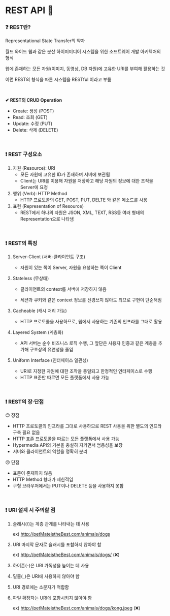 # REST API 🛒

### ❓ REST란?

Representational State Transfer의 약자

월드 와이드 웹과 같은 분산 하이퍼미디어 시스템을 위한 소프트웨어 개발 아키텍처의 형식

웹에 존재하는 모든 자원(이미지, 동영상, DB 자원)에 고유한 URI를 부여해 활용하는 것

이런 REST의 형식을 따른 시스템을 RESTful 이라고 부름

<br/>

**✔ REST의 CRUD Operation**

* Create: 생성 (POST)
* Read: 조회 (GET)
* Update: 수정 (PUT)
* Delete:  삭제 (DELETE)

<br/>

### ❗ REST 구성요소

1. 자원 (Resource): URI
   * 모든 자원에 고유한 ID가 존재하며 서버에 보관됨
   * Client는 URI를 이용해 자원을 저장하고 해당 자원의 정보에 대한 조작을 Server에 요청
2. 행위 (Verb): HTTP Method
   * HTTP 프로토콜의 GET, POST, PUT, DELTE 와 같은 메소드를 사용
3. 표현 (Representation of Resource)
   * REST에서 하나의 자원은 JSON, XML, TEXT, RSS등 여러 형태의 Representation으로 나타냄

<br/>

### ❗ REST의 특징

1. Server-Client (서버-클라이언트 구조)

   * 자원이 있는 쪽이 Server, 자원을 요청하는 쪽이 Client

2. Stateless (무상태)

   * 클라이언트의 context를 서버에 저장하지 않음

   * 세션과 쿠키와 같은 context 정보를 신경쓰지 않아도 되므로 구현이 단순해짐

3. Cacheable (캐시 처리 가능)

   * HTTP 프로토콜을 사용하므로, 웹에서 사용하는 기존의 인프라를 그대로 활용

4. Layered System (계층화)

   * API 서버는 순수 비즈니스 로직 수행, 그 앞단은 사용자 인증과 같은 계층을 추가해 구조상의 유연성을 줄임

5. Uniform Interface (인터페이스 일관성)

   * URI로 지정한 자원에 대한 조작을 통일되고 한정적인 인터페이스로 수행
   * HTTP 표준만 따르면 모든 플랫폼에서 사용 가능

<br/>

### ❗ REST의 장·단점

😉 장점

* HTTP 프로토콜의 인프라를 그대로 사용하므로 REST 사용을 위한 별도의 인프라 구축 필요 없음
* HTTP 표존 프로토콜을 따르는 모든 플랫폼에서 사용 가능
* Hypermedia API의 기본을 충실히 지키면서 범용성을 보장
* 서버와 클라이언트의 역할을 명확히 분리

😣 단점

* 표준이 존재하지 않음
* HTTP Method 형태가 제한적임
* 구형 브라우저에서는 PUT이나 DELETE 등을 사용하지 못함

<br/>

### ❗ URI 설계 시 주의할 점

1. 슬래시(/)는 계층 관계를 나타내는 데 사용

   ex) http://petMateistheBest.com/animals/dogs

2. URI 마지막 문자로 슬래시를 포함하지 않아야 함

   ex) http://petMateistheBest.com/animals/dogs/ (❌)

3. 하이픈(-)은 URI 가독성을 높이는 데 사용

4. 밑줄(_)은 URI에 사용하지 않아야 함

5. URI 경로에는 소문자가 적합함

6. 파일 확장자는 URI에 포함시키지 않아야 함

   ex)  http://petMateistheBest.com/animals/dogs/kong.jpeg (❌)
